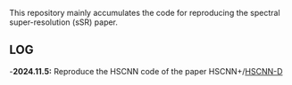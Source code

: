 This repository mainly accumulates the code for reproducing the spectral super-resolution (sSR) paper.

## LOG
-**2024.11.5:** Reproduce the HSCNN code of the paper HSCNN+/[HSCNN-D](https://github.com/psykheXX/sSR_code/tree/master/HSCNND)
